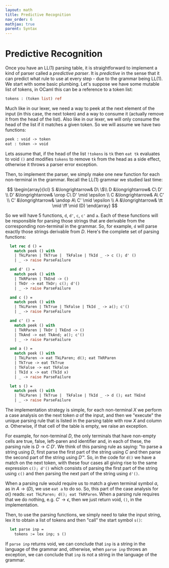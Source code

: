 ```yaml
---
layout: math
title: Predictive Recognition
nav_order: 6
mathjax: true
parent: Syntax
---
```


$$
\newcommand{\andop}{\mathrel{\&\!\&}}
\newcommand{\orop}{\mathrel{\|}}
\newcommand{\ff}{\mathsf{false}}
\newcommand{\tt}{\mathsf{true}}
\newcommand{\tm}[1]{\mathsf{#1}}
$$


# Predictive Recognition



<!-- In general, whenever we have some rules involving left-recursion: 

$$
  \begin{array}{rcl}
    X &\longrightarrow& X \beta\\
    X &\longrightarrow& \alpha_1\\
    X &\longrightarrow& \alpha_2\\
      &\vdots{}&\\
    X &\longrightarrow& \alpha_k
  \end{array}
$$

in which none of the $\alpha_i$ start with $X$, then it is easy to see that $X$ will derive sentential forms of shape:

$$
  \alpha_i\ \beta \cdots{} \beta
$$

with $i \in \\{1, \ldots, k\\}$.  These same sequences can as well be generated by the following formulation:

$$
  \begin{array}{rcl}
    X &\longrightarrow& \alpha_1\ X'\\
    X &\longrightarrow& \alpha_2\ X'\\
      &\vdots{}& \\
    X &\longrightarrow& \alpha_k\ X'\\
    X' &\longrightarrow& \beta\ X'\\
    X' &\longrightarrow& \epsilon
  \end{array}
$$ -->

Once you have an LL(1) parsing table, it is straightforward to implement a kind of parser called a _predictive parser_.  It is _predictive_ in the sense that it can predict what rule to use at every step - due to the grammar being LL(1).  We start with some basic plumbing.  Let's suppose we have some mutable list of tokens, in OCaml this can be a reference to a token list:

```ocaml
tokens : (token list) ref
```

Much like in our lexer, we need a way to peek at the next element of the input (in this case, the next token) and a way to consume it (actually remove it from the head of the list).  Also like in our lexer, we will only consume the head of the list if it matches a given token.  So we will assume we have two functions:

```ocaml
peek : void -> token
eat : token -> void
```

Lets assume that, if the head of the list `!tokens` is `tk` then `eat tk` evaluates to void `()` and modifies `tokens` to remove `tk` from the head as a side effect, otherwise it throws a parser error exception.

Then, to implement the parser, we simply make one new function for each non-terminal in the grammar.  Recall the LL(1) grammar we studied last time:

$$
  \begin{array}{lcl}
    S &\longrightarrow& D\ \$\\
    D &\longrightarrow& C\ D' \\
    D' &\longrightarrow& \orop C\ D' \mid \epsilon \\
    C &\longrightarrow& A\ C' \\
    C' &\longrightarrow& \andop A\ C' \mid \epsilon \\
    A &\longrightarrow& \tt \mid \ff \mid (D)
  \end{array}
$$

So we will have 5 functions, `d`, `d'`, `c`, `c'` and `a`.  Each of these functions will be responsible for parsing those strings that are derivable from the corresponding non-terminal in the grammar.  So, for example, `d` will parse exactly those strings derivable from $D$.  Here's the complete set of parsing functions:

```ocaml
  let rec d () =
    match peek () with
    | TkLParen | TkTrue |  TkFalse | TkId _ -> c (); d' ()
    | _ -> raise ParseFailure

  and d' () =
    match peek () with
    | TkRParen | TkEnd -> ()
    | TkOr -> eat TkOr; c(); d'()
    | _ -> raise ParseFailure

  and c () =
    match peek () with
    | TkLParen | TkTrue | TkFalse | TkId _ -> a(); c'()
    | _ -> raise ParseFailure

  and c' () =
    match peek () with
    | TkRParen | TkOr | TkEnd -> ()
    | TkAnd -> eat TkAnd; a(); c'()
    | _ -> raise ParseFailure

  and a () =
    match peek () with
    | TkLParen -> eat TkLParen; d(); eat TkRParen
    | TkTrue -> eat TkTrue
    | TkFalse -> eat TkFalse
    | TkId x -> eat (TkId x)
    | _ -> raise ParseFailure

  let s () =
    match peek () with
    | TkLParen | TkTrue |  TkFalse | TkId _ -> d (); eat TkEnd
    | _ -> raise ParseFailure
```

The implementation strategy is simple, for each non-terminal $X$ we perform a case analysis on the next token $a$ of the input, and then we "execute" the unique parsing rule that is listed in the parsing table with row $X$ and column $a$.  Otherwise, if that cell of the table is empty, we raise an exception.  

For example, for non-terminal $D$, the only terminals that have non-empty cells are true, false, left-paren and identifier and, in each of these, the parsing rule is $D \longrightarrow C\ D'$.  We think of this parsing rule as saying: "to parse a string using $D$, first parse the first part of the string using $C$ and then parse the second part of the string using $D'$".  So, in the code for `d()` we have a match on the next token, with these four cases all giving rise to the same expression `c(); d'()` which consists of parsing the first part of the string using `c()` and then parsing the next part of the string using `d'()`.

When a parsing rule would require us to match a given terminal symbol $a$, as in $A \longrightarrow (D)$, we use `eat a` to do so.  So, this part of the case analysis for $a()$ reads: `eat TkLParen; d(); eat TkRParen`.  When a parsing rule requires that we do nothing, e.g. $C' \longrightarrow \epsilon$, then we just return void, `()`, in the implementation.

Then, to use the parsing functions, we simply need to take the input string, lex it to obtain a list of tokens and then "call" the start symbol `s()`:

```ocaml
  let parse inp = 
    tokens := lex inp; s ()
```

If `parse inp` returns void, we can conclude that `inp` is a string in the language of the grammar and, otherwise, when `parse inp` throws an exception, we can conclude that `inp` is not a string in the language of the grammar.


